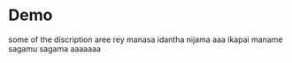 # Demo

some of the discription
aree rey manasa 
idantha nijama aaa 
ikapai maname 
sagamu sagama aaaaaaa

